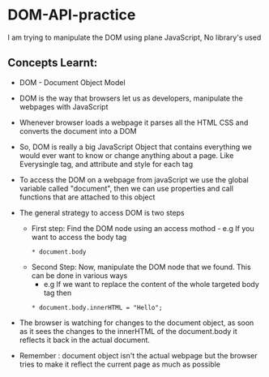 # DOM-API-practice

I am trying to manipulate the DOM using plane JavaScript, No library's used

## Concepts Learnt:

* DOM - Document Object Model
* DOM is the way that browsers let us as developers, manipulate the webpages with JavaScript
* Whenever browser loads a webpage it parses all the HTML CSS and converts the document into a DOM
* So, DOM is really a big JavaScript Object that contains everything we would ever want to know or   change anything about a page. Like Everysingle tag, and attribute and style for each tag
* To access the DOM on a webpage from javaScript we use the global variable called "document", then we can use properties and call functions that are attached to this object

* The general strategy to access DOM is two steps
  * First step: Find the DOM node using an access mothod - e.g If you want to access the body tag
    ```
    * document.body
    ```
  * Second Step: Now, manipulate the DOM node that we found. This can be done in various ways
    * e.g If we want to replace the content of the whole targeted body tag then
    ```
    * document.body.innerHTML = "Hello";
    ```
* The browser is watching for changes to the document object, as soon as it sees the changes to the innerHTML of the document.body it reflects it back in the actual document.
* Remember : document object isn't the actual webpage but the browser tries to make it reflect the current page as much as possible

